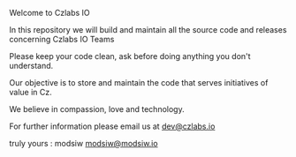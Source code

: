 Welcome to Czlabs IO

In this repository we will build and maintain all the source code and releases concerning Czlabs IO Teams


Please keep your code clean, ask before doing anything you don't understand. 

Our objective is to store and maintain the code that serves initiatives of value in Cz.






We believe in compassion, love and technology.


For further information please email us at dev@czlabs.io

truly yours : modsiw
modsiw@modsiw.io

